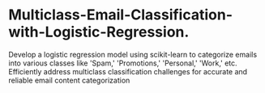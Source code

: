 # Multiclass-Email-Classification-with-Logistic-Regression.
Develop a logistic regression model using scikit-learn to categorize emails into various classes like 'Spam,' 'Promotions,' 'Personal,' 'Work,' etc. Efficiently address multiclass classification challenges for accurate and reliable email content categorization
